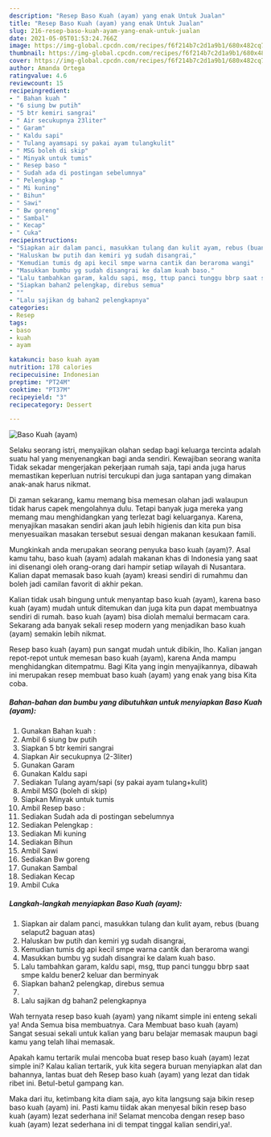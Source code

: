 ```yaml
---
description: "Resep Baso Kuah (ayam) yang enak Untuk Jualan"
title: "Resep Baso Kuah (ayam) yang enak Untuk Jualan"
slug: 216-resep-baso-kuah-ayam-yang-enak-untuk-jualan
date: 2021-05-05T01:53:24.766Z
image: https://img-global.cpcdn.com/recipes/f6f214b7c2d1a9b1/680x482cq70/baso-kuah-ayam-foto-resep-utama.jpg
thumbnail: https://img-global.cpcdn.com/recipes/f6f214b7c2d1a9b1/680x482cq70/baso-kuah-ayam-foto-resep-utama.jpg
cover: https://img-global.cpcdn.com/recipes/f6f214b7c2d1a9b1/680x482cq70/baso-kuah-ayam-foto-resep-utama.jpg
author: Amanda Ortega
ratingvalue: 4.6
reviewcount: 15
recipeingredient:
- " Bahan kuah "
- "6 siung bw putih"
- "5 btr kemiri sangrai"
- " Air secukupnya 23liter"
- " Garam"
- " Kaldu sapi"
- " Tulang ayamsapi sy pakai ayam tulangkulit"
- " MSG boleh di skip"
- " Minyak untuk tumis"
- " Resep baso "
- " Sudah ada di postingan sebelumnya"
- " Pelengkap "
- " Mi kuning"
- " Bihun"
- " Sawi"
- " Bw goreng"
- " Sambal"
- " Kecap"
- " Cuka"
recipeinstructions:
- "Siapkan air dalam panci, masukkan tulang dan kulit ayam, rebus (buang selaput2 baguan atas)"
- "Haluskan bw putih dan kemiri yg sudah disangrai,"
- "Kemudian tumis dg api kecil smpe warna cantik dan beraroma wangi"
- "Masukkan bumbu yg sudah disangrai ke dalam kuah baso."
- "Lalu tambahkan garam, kaldu sapi, msg, ttup panci tunggu bbrp saat smpe kaldu bener2 keluar dan berminyak"
- "Siapkan bahan2 pelengkap, direbus semua"
- ""
- "Lalu sajikan dg bahan2 pelengkapnya"
categories:
- Resep
tags:
- baso
- kuah
- ayam

katakunci: baso kuah ayam 
nutrition: 178 calories
recipecuisine: Indonesian
preptime: "PT24M"
cooktime: "PT37M"
recipeyield: "3"
recipecategory: Dessert

---
```



![Baso Kuah (ayam)](https://img-global.cpcdn.com/recipes/f6f214b7c2d1a9b1/680x482cq70/baso-kuah-ayam-foto-resep-utama.jpg)

Selaku seorang istri, menyajikan olahan sedap bagi keluarga tercinta adalah suatu hal yang menyenangkan bagi anda sendiri. Kewajiban seorang  wanita Tidak sekadar mengerjakan pekerjaan rumah saja, tapi anda juga harus memastikan keperluan nutrisi tercukupi dan juga santapan yang dimakan anak-anak harus nikmat.

Di zaman  sekarang, kamu memang bisa memesan olahan jadi walaupun tidak harus capek mengolahnya dulu. Tetapi banyak juga mereka yang memang mau menghidangkan yang terlezat bagi keluarganya. Karena, menyajikan masakan sendiri akan jauh lebih higienis dan kita pun bisa menyesuaikan masakan tersebut sesuai dengan makanan kesukaan famili. 



Mungkinkah anda merupakan seorang penyuka baso kuah (ayam)?. Asal kamu tahu, baso kuah (ayam) adalah makanan khas di Indonesia yang saat ini disenangi oleh orang-orang dari hampir setiap wilayah di Nusantara. Kalian dapat memasak baso kuah (ayam) kreasi sendiri di rumahmu dan boleh jadi camilan favorit di akhir pekan.

Kalian tidak usah bingung untuk menyantap baso kuah (ayam), karena baso kuah (ayam) mudah untuk ditemukan dan juga kita pun dapat membuatnya sendiri di rumah. baso kuah (ayam) bisa diolah memalui bermacam cara. Sekarang ada banyak sekali resep modern yang menjadikan baso kuah (ayam) semakin lebih nikmat.

Resep baso kuah (ayam) pun sangat mudah untuk dibikin, lho. Kalian jangan repot-repot untuk memesan baso kuah (ayam), karena Anda mampu menghidangkan ditempatmu. Bagi Kita yang ingin menyajikannya, dibawah ini merupakan resep membuat baso kuah (ayam) yang enak yang bisa Kita coba.

<!--inarticleads1-->

##### Bahan-bahan dan bumbu yang dibutuhkan untuk menyiapkan Baso Kuah (ayam):

1. Gunakan  Bahan kuah :
1. Ambil 6 siung bw putih
1. Siapkan 5 btr kemiri sangrai
1. Siapkan  Air secukupnya (2-3liter)
1. Gunakan  Garam
1. Gunakan  Kaldu sapi
1. Sediakan  Tulang ayam/sapi (sy pakai ayam tulang+kulit)
1. Ambil  MSG (boleh di skip)
1. Siapkan  Minyak untuk tumis
1. Ambil  Resep baso :
1. Sediakan  Sudah ada di postingan sebelumnya
1. Sediakan  Pelengkap :
1. Sediakan  Mi kuning
1. Sediakan  Bihun
1. Ambil  Sawi
1. Sediakan  Bw goreng
1. Gunakan  Sambal
1. Sediakan  Kecap
1. Ambil  Cuka




<!--inarticleads2-->

##### Langkah-langkah menyiapkan Baso Kuah (ayam):

1. Siapkan air dalam panci, masukkan tulang dan kulit ayam, rebus (buang selaput2 baguan atas)
1. Haluskan bw putih dan kemiri yg sudah disangrai,
1. Kemudian tumis dg api kecil smpe warna cantik dan beraroma wangi
1. Masukkan bumbu yg sudah disangrai ke dalam kuah baso.
1. Lalu tambahkan garam, kaldu sapi, msg, ttup panci tunggu bbrp saat smpe kaldu bener2 keluar dan berminyak
1. Siapkan bahan2 pelengkap, direbus semua
1. 
1. Lalu sajikan dg bahan2 pelengkapnya




Wah ternyata resep baso kuah (ayam) yang nikamt simple ini enteng sekali ya! Anda Semua bisa membuatnya. Cara Membuat baso kuah (ayam) Sangat sesuai sekali untuk kalian yang baru belajar memasak maupun bagi kamu yang telah lihai memasak.

Apakah kamu tertarik mulai mencoba buat resep baso kuah (ayam) lezat simple ini? Kalau kalian tertarik, yuk kita segera buruan menyiapkan alat dan bahannya, lantas buat deh Resep baso kuah (ayam) yang lezat dan tidak ribet ini. Betul-betul gampang kan. 

Maka dari itu, ketimbang kita diam saja, ayo kita langsung saja bikin resep baso kuah (ayam) ini. Pasti kamu tiidak akan menyesal bikin resep baso kuah (ayam) lezat sederhana ini! Selamat mencoba dengan resep baso kuah (ayam) lezat sederhana ini di tempat tinggal kalian sendiri,ya!.

